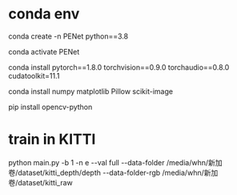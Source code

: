 # conda env 

conda create -n PENet python==3.8

conda activate PENet

conda install pytorch==1.8.0 torchvision==0.9.0 torchaudio==0.8.0 cudatoolkit=11.1

conda install numpy matplotlib Pillow scikit-image

pip install opencv-python

# train in KITTI

python main.py -b 1 -n e --val full --data-folder /media/whn/新加卷/dataset/kitti_depth/depth --data-folder-rgb /media/whn/新加卷/dataset/kitti_raw
